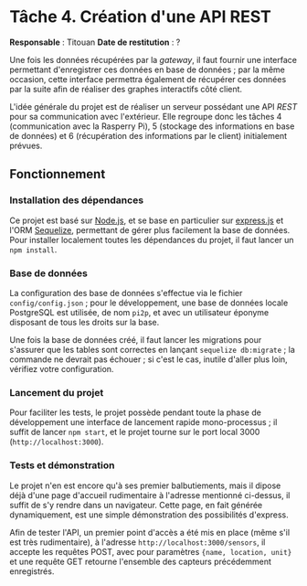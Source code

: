 # Tâche 4. Création d'une API REST

**Responsable** : Titouan
**Date de restitution** : ?

Une fois les données récupérées par la *gateway*, il faut fournir une interface permettant d'enregistrer ces données en base de données ; par la même occasion, cette interface permettra également de récupérer ces données par la suite afin de réaliser des graphes interactifs côté client.

L'idée générale du projet est de réaliser un serveur possédant une API *REST* pour sa communication avec l'extérieur. Elle regroupe donc les tâches 4 (communication avec la Rasperry Pi), 5 (stockage des informations en base de données) et 6 (récupération des informations par le client) initialement prévues.

## Fonctionnement

### Installation des dépendances

Ce projet est basé sur [Node.js](https://nodejs.org/en/), et se base en particulier sur [express.js](https://expressjs.com/) et l'ORM [Sequelize](https://sequelize.org/), permettant de gérer plus facilement la base de données. Pour installer localement toutes les dépendances du projet, il faut lancer un `npm install`.

### Base de données

La configuration des base de données s'effectue via le fichier `config/config.json` ; pour le développement, une base de données locale PostgreSQL est utilisée, de nom `pi2p`, et avec un utilisateur éponyme disposant de tous les droits sur la base.

Une fois la base de données créé, il faut lancer les migrations pour s'assurer que les tables sont correctes en lançant `sequelize db:migrate` ; la commande ne devrait pas échouer ; si c'est le cas, inutile d'aller plus loin, vérifiez votre configuration.

### Lancement du projet

Pour faciliter les tests, le projet possède pendant toute la phase de développement une interface de lancement rapide mono-processus ; il suffit de lancer `npm start`, et le projet tourne sur le port local 3000 (`http://localhost:3000`).

### Tests et démonstration

Le projet n'en est encore qu'à ses premier balbutiements, mais il dipose déjà d'une page d'accueil rudimentaire à l'adresse mentionné ci-dessus, il suffit de s'y rendre dans un navigateur. Cette page, en fait générée dynamiquement, est une simple démonstration des possibilités d'express.

Afin de tester l'API, un premier point d'accès a été mis en place (même s'il est très rudimentaire), à l'adresse `http://localhost:3000/sensors`, il accepte les requêtes POST, avec pour paramètres `{name, location, unit}` et une requête GET retourne l'ensemble des capteurs précédemment enregistrés.